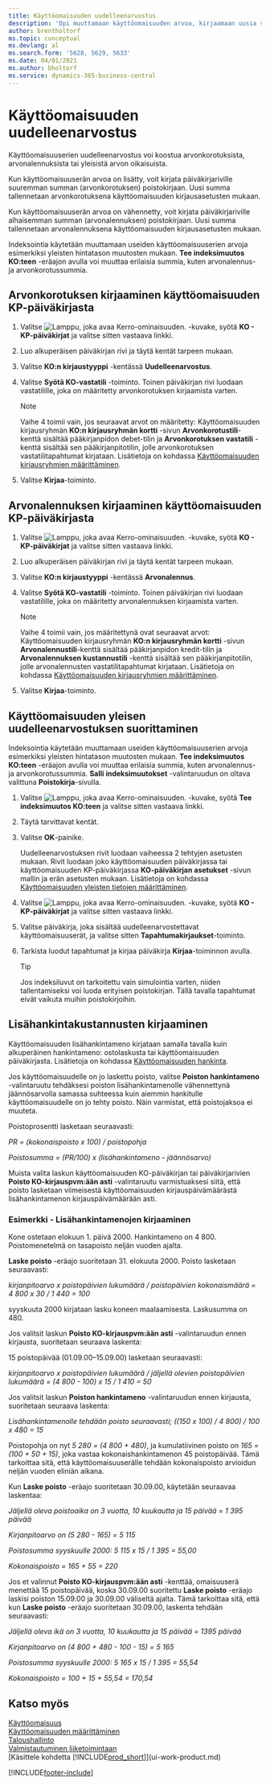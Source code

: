 ```yaml
---
title: Käyttöomaisuuden uudelleenarvostus
description: 'Opi muuttamaan käyttöomaisuuden arvoa, kirjaamaan uusia summia arvonalennuksiksi tai -korotuksiksi sekä kirjaamaan muita hankintakustannuksia.'
author: brentholtorf
ms.topic: conceptual
ms.devlang: al
ms.search.form: '5628, 5629, 5633'
ms.date: 04/01/2021
ms.author: bholtorf
ms.service: dynamics-365-business-central
---
```

# Käyttöomaisuuden uudelleenarvostus

Käyttöomaisuuserien uudelleenarvostus voi koostua arvonkorotuksista, arvonalennuksista tai yleisistä arvon oikaisuista.

Kun käyttöomaisuuserän arvoa on lisätty, voit kirjata päiväkirjariville suuremman summan (arvonkorotuksen) poistokirjaan. Uusi summa tallennetaan arvonkorotuksena käyttöomaisuuden kirjausasetusten mukaan.

Kun käyttöomaisuuserän arvoa on vähennetty, voit kirjata päiväkirjariville alhaisemman summan (arvonalennuksen) poistokirjaan. Uusi summa tallennetaan arvonalennuksena käyttöomaisuuden kirjausasetusten mukaan.

Indeksointia käytetään muuttamaan useiden käyttöomaisuuserien arvoja esimerkiksi yleisten hintatason muutosten mukaan. **Tee indeksimuutos KO:teen** -eräajon avulla voi muuttaa erilaisia summia, kuten arvonalennus- ja arvonkorotussummia.

## Arvonkorotuksen kirjaaminen käyttöomaisuuden KP-päiväkirjasta

1. Valitse ![Lamppu, joka avaa Kerro-ominaisuuden.](media/ui-search/search_small.png "Kerro, mitä haluat tehdä") -kuvake, syötä **KO - KP-päiväkirjat** ja valitse sitten vastaava linkki.  
2. Luo alkuperäisen päiväkirjan rivi ja täytä kentät tarpeen mukaan.
3. Valitse **KO:n kirjaustyyppi** -kentässä **Uudelleenarvostus**.
4. Valitse **Syötä KO-vastatili** -toiminto. Toinen päiväkirjan rivi luodaan vastatilille, joka on määritetty arvonkorotuksen kirjaamista varten.

    > [!NOTE]  
    >   Vaihe 4 toimii vain, jos seuraavat arvot on määritetty: Käyttöomaisuuden kirjausryhmän **KO:n kirjausryhmän kortti** -sivun **Arvonkorotustili**-kenttä sisältää pääkirjanpidon debet-tilin ja **Arvonkorotuksen vastatili** -kenttä sisältää sen pääkirjanpitotilin, jolle arvonkorotuksen vastatilitapahtumat kirjataan. Lisätietoja on kohdassa [Käyttöomaisuuden kirjausryhmien määrittäminen](fa-how-setup-general.md#to-set-up-fixed-asset-posting-groups).  
5. Valitse **Kirjaa**-toiminto.

## Arvonalennuksen kirjaaminen käyttöomaisuuden KP-päiväkirjasta

1. Valitse ![Lamppu, joka avaa Kerro-ominaisuuden.](media/ui-search/search_small.png "Kerro, mitä haluat tehdä") -kuvake, syötä **KO - KP-päiväkirjat** ja valitse sitten vastaava linkki.  
2. Luo alkuperäisen päiväkirjan rivi ja täytä kentät tarpeen mukaan.
3. Valitse **KO:n kirjaustyyppi** -kentässä **Arvonalennus**.
4. Valitse **Syötä KO-vastatili** -toiminto. Toinen päiväkirjan rivi luodaan vastatilille, joka on määritetty arvonalennuksen kirjaamista varten.

    > [!NOTE]  
    >   Vaihe 4 toimii vain, jos määritettynä ovat seuraavat arvot: Käyttöomaisuuden kirjausryhmän **KO:n kirjausryhmän kortti** -sivun **Arvonalennustili**-kenttä sisältää pääkirjanpidon kredit-tilin ja **Arvonalennuksen kustannustili** -kenttä sisältää sen pääkirjanpitotilin, jolle arvonalennusten vastatilitapahtumat kirjataan. Lisätietoja on kohdassa [Käyttöomaisuuden kirjausryhmien määrittäminen](fa-how-setup-general.md#to-set-up-fixed-asset-posting-groups).
5. Valitse **Kirjaa**-toiminto.

## Käyttöomaisuuden yleisen uudelleenarvostuksen suorittaminen

Indeksointia käytetään muuttamaan useiden käyttöomaisuuserien arvoja esimerkiksi yleisten hintatason muutosten mukaan. **Tee indeksimuutos KO:teen** -eräajon avulla voi muuttaa erilaisia summia, kuten arvonalennus- ja arvonkorotussummia. **Salli indeksimuutokset** -valintaruudun on oltava valittuna **Poistokirja**-sivulla.

1. Valitse ![Lamppu, joka avaa Kerro-ominaisuuden.](media/ui-search/search_small.png "Kerro, mitä haluat tehdä") -kuvake, syötä **Tee indeksimuutos KO:teen** ja valitse sitten vastaava linkki.  
2. Täytä tarvittavat kentät.
3. Valitse **OK**-painike.

    Uudelleenarvostuksen rivit luodaan vaiheessa 2 tehtyjen asetusten mukaan. Rivit luodaan joko käyttöomaisuuden päiväkirjassa tai käyttöomaisuuden KP-päiväkirjassa **KO-päiväkirjan asetukset** -sivun mallin ja erän asetusten mukaan. Lisätietoja on kohdassa [Käyttöomaisuuden yleisten tietojen määrittäminen](fa-how-setup-general.md).
4. Valitse ![Lamppu, joka avaa Kerro-ominaisuuden.](media/ui-search/search_small.png "Kerro, mitä haluat tehdä") -kuvake, syötä **KO - KP-päiväkirjat** ja valitse sitten vastaava linkki.  
5. Valitse päiväkirja, joka sisältää uudelleenarvostettavat käyttöomaisuuserät, ja valitse sitten **Tapahtumakirjaukset**-toiminto.  
6. Tarkista luodut tapahtumat ja kirjaa päiväkirja **Kirjaa**-toiminnon avulla.

    > [!TIP]  
    >   Jos indeksiluvut on tarkoitettu vain simulointia varten, niiden tallentamiseksi voi luoda erityisen poistokirjan. Tällä tavalla tapahtumat eivät vaikuta muihin poistokirjoihin.

## Lisähankintakustannusten kirjaaminen

Käyttöomaisuuden lisähankintameno kirjataan samalla tavalla kuin alkuperäinen hankintameno: ostolaskusta tai käyttöomaisuuden päiväkirjasta. Lisätietoja on kohdassa [Käyttöomaisuuden hankinta](fa-how-acquire.md).  

Jos käyttöomaisuudelle on jo laskettu poisto, valitse **Poiston hankintameno** -valintaruutu tehdäksesi poiston lisähankintamenolle vähennettynä jäännösarvolla samassa suhteessa kuin aiemmin hankitulle käyttöomaisuudelle on jo tehty poisto. Näin varmistat, että poistojaksoa ei muuteta.  

Poistoprosentti lasketaan seuraavasti:  

*PR = (kokonaispoisto x 100) / poistopohja*

*Poistosumma = (PR/100) x (lisähankintameno - jäännösarvo)*  

Muista valita laskun käyttöomaisuuden KO-päiväkirjan tai päiväkirjarivien **Poisto KO-kirjauspvm:ään asti** -valintaruutu varmistuaksesi siitä, että poisto lasketaan viimeisestä käyttöomaisuuden kirjauspäivämäärästä lisähankintamenon kirjauspäivämäärään asti.

### Esimerkki - Lisähankintamenojen kirjaaminen

Kone ostetaan elokuun 1. päivä 2000. Hankintameno on 4 800. Poistomenetelmä on tasapoisto neljän vuoden ajalta.

**Laske poisto** -eräajo suoritetaan 31. elokuuta 2000. Poisto lasketaan seuraavasti:

*kirjanpitoarvo x poistopäivien lukumäärä / poistopäivien kokonaismäärä = 4 800 x 30 / 1 440 = 100*  

syyskuuta 2000 kirjataan lasku koneen maalaamisesta. Laskusumma on 480.

Jos valitsit laskun **Poisto KO-kirjauspvm:ään asti** -valintaruudun ennen kirjausta, suoritetaan seuraava laskenta:  

15 poistopäivää (01.09.00–15.09.00) lasketaan seuraavasti:

*kirjanpitoarvo x poistopäivien lukumäärä / jäljellä olevien poistopäivien lukumäärä = (4 800 - 100) x 15 / 1 410 = 50*

Jos valitsit laskun **Poiston hankintameno** -valintaruudun ennen kirjausta, suoritetaan seuraava laskenta:  

*Lisähankintamenolle tehdään poisto seuraavasti; ((150 x 100) / 4 800) / 100 x 480 = 15*

Poistopohja on nyt *5 280 = (4 800 + 480)*, ja kumulatiivinen poisto on *165 = (100 + 50 + 15)*, joka vastaa kokonaishankintamenon 45 poistopäivää. Tämä tarkoittaa sitä, että käyttöomaisuuserälle tehdään kokonaispoisto arvioidun neljän vuoden eliniän aikana.  

Kun **Laske poisto** -eräajo suoritetaan 30.09.00, käytetään seuraavaa laskentaa:  

*Jäljellä oleva poistoaika on 3 vuotta, 10 kuukautta ja 15 päivää = 1 395 päivää*  

*Kirjanpitoarvo on (5 280 - 165) = 5 115*  

*Poistosumma syyskuulle 2000: 5 115 x 15 / 1 395 = 55,00*  

*Kokonaispoisto = 165 + 55 = 220*  

Jos et valinnut **Poisto KO-kirjauspvm:ään asti** -kenttää, omaisuuserä menettää 15 poistopäivää, koska 30.09.00 suoritettu **Laske poisto** -eräajo laskisi poiston 15.09.00 ja 30.09.00 väliseltä ajalta. Tämä tarkoittaa sitä, että kun **Laske poisto** -eräajo suoritetaan 30.09.00, laskenta tehdään seuraavasti:  

*Jäljellä oleva ikä on 3 vuotta, 10 kuukautta ja 15 päivää = 1395 päivää*  

*Kirjanpitoarvo on (4 800 + 480 - 100 - 15) = 5 165*

*Poistosumma syyskuulle 2000: 5 165 x 15 / 1 395 = 55,54*  

*Kokonaispoisto = 100 + 15 + 55,54 = 170,54*

## Katso myös

[Käyttöomaisuus](fa-manage.md)  
[Käyttöomaisuuden määrittäminen](fa-setup.md)  
[Taloushallinto](finance.md)  
[Valmistautuminen liiketoimintaan](ui-get-ready-business.md)  
[Käsittele kohdetta [!INCLUDE[prod_short](includes/prod_short.md)]](ui-work-product.md)


[!INCLUDE[footer-include](includes/footer-banner.md)]
